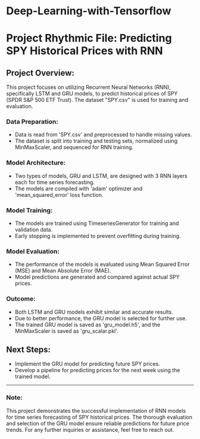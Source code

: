 # Deep-Learning-with-Tensorflow

# Project Rhythmic File: Predicting SPY Historical Prices with RNN

## Project Overview:
This project focuses on utilizing Recurrent Neural Networks (RNN), specifically LSTM and GRU models, to predict historical prices of SPY (SPDR S&P 500 ETF Trust). The dataset "SPY.csv" is used for training and evaluation.

### Data Preparation:
- Data is read from 'SPY.csv' and preprocessed to handle missing values.
- The dataset is split into training and testing sets, normalized using MinMaxScaler, and sequenced for RNN training.

### Model Architecture:
- Two types of models, GRU and LSTM, are designed with 3 RNN layers each for time series forecasting.
- The models are compiled with 'adam' optimizer and 'mean_squared_error' loss function.

### Model Training:
- The models are trained using TimeseriesGenerator for training and validation data.
- Early stopping is implemented to prevent overfitting during training.

### Model Evaluation:
- The performance of the models is evaluated using Mean Squared Error (MSE) and Mean Absolute Error (MAE).
- Model predictions are generated and compared against actual SPY prices.

### Outcome:
- Both LSTM and GRU models exhibit similar and accurate results.
- Due to better performance, the GRU model is selected for further use.
- The trained GRU model is saved as 'gru_model.h5', and the MinMaxScaler is saved as 'gru_scalar.pkl'.

## Next Steps:
- Implement the GRU model for predicting future SPY prices.
- Develop a pipeline for predicting prices for the next week using the trained model.

---
### Note:
This project demonstrates the successful implementation of RNN models for time series forecasting of SPY historical prices. The thorough evaluation and selection of the GRU model ensure reliable predictions for future price trends. For any further inquiries or assistance, feel free to reach out.



